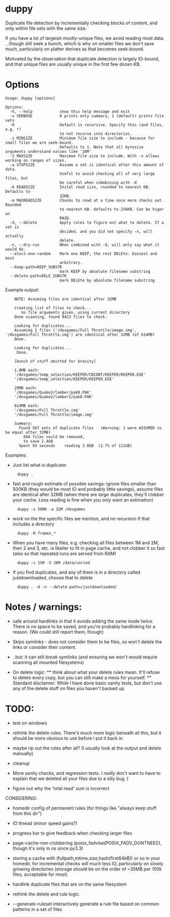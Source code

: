 duppy
================

Duplicate file detection by incrementally checking blocks of content, and only within file sets with the same size.

If you have a lot of largeish mostly-unique files, we avoid reading most data. ...though still seek a bunch,
which is why on smaller files we don't save much, particularly on platter derives as that becomes seek-bound.

Motivated by the observation that duplicate detection is largely IO-bound, and that unique files are usually unique in the first few dozen KB.



Options
===
```
Usage: duppy [options]

Options:
  -h, --help            show this help message and exit
  -v VERBOSE            0 prints only summary, 1 (default) prints file sets
  -R                    Default is recursive. Specify this (and files, e.g. *)
                        to not recurse into directories.
  -s MINSIZE            Minimum file size to include - because for small files we are seek-bound.
                        Defaults to 1. Note that all bytesize arguments understand values like '10M'
  -S MAXSIZE            Maximum file size to include. With -s allows working on ranges of sizes.
  -a STOPSIZE           Assume a set is identical after this amount of data.
                        Useful to avoid checking all of very large files, but
                        be careful when cobmbining with -d
  -b READSIZE           Inital read size, rounded to nearest KB. Defaults to
                        32KB.
  -m MAXREADSIZE        Chunks to read at a time once more checks out. Rounded
                        to nearest KB. defaults to 256KB. Can be higer on
                        RAID.
  -d, --delete          Apply rules to figure out what to delete. If a set is
                        decided, and you did not specify -n, will actually
                        delete.
  -n, --dry-run         When combined with -d, will only say what it would do.
  --elect-one-random    Mark one KEEP, the rest DELEte. Easiest and most
                        arbitrary.
  --keep-path=KEEP_SUBSTR
                        mark KEEP by absolute filename substring
  --delete-path=DELE_SUBSTR
                        mark DELEte by absolute filename substring
```



Example output:
```
    NOTE: Assuming files are identical after 32MB

    Creating list of files to check...
       no file arguments given, using current directory
    Done scanning, found 8423 files to check.

    Looking for duplicates...
    Assuming 2 files ('/dosgames/Full Throttle/image.img', '/dosgames/Full Throttle.img') are identical after 32MB (of 614MB)
    Done.
    
    Looking for duplicates...
     Done.
    
    [bunch of stuff omitted for brevity]
    
    1.8MB each:
    '/dosgames/temp_selection/KEEPER/CDCONT/KEEPER/KEEPER.EXE'
    '/dosgames/temp_selection/KEEPER/KEEPER.EXE'
    
    29MB each:
    '/dosgames/Quake2/lamber/pak0.PAK'
    '/dosgames/Quake2/lamber2/pak0.PAK'
    
    614MB each:
    '/dosgames/Full Throttle.img'
    '/dosgames/Full Throttle/image.img'
    
    Summary:
      Found 567 sets of duplicate files   (Warning: 1 were ASSUMED to be equal after 32MB)
        684 files could be removed,
        to save 2.4GB
      Spent 93 seconds    reading 3.0GB  (2.7% of 111GB)
```



Examples:

* Just list what is duplicate:

        duppy .

* fast and rough estimate of possible savings: ignore files smaller than 500KB (they would be most IO and probably little savings), assume files are identical after 32MB (when there are _large_ duplicates, they'll clobber your cache. Less reading is fine when you only want an estimation)

        duppy -s 500K -a 32M /dosgames

* work on the the specific files we mention, and no recursion if that includes a directory

        duppy -R frames_*

* When you have many files, e.g. checking all files between 1M and 2M, then 2 and 3, etc. is likelier to fit in page cache, and not clobber it so fast (also so that repeated runs are served from RAM)

        duppy -s 15M -S 20M /data/varied

* If you find duplicates, and any of them is in a directory called justdownloaded, choose that to delete

        duppy . -d -n --delete-path=/justdownloaded/




Notes / warnings:
=====
* safe around hardlinks in that it avoids adding the same inode twice. There is no space to be saved, and you're probably hardlinking for a reason. (We could still report them, though)

* Skips symlinks - does not consider them to be files, so won't delete the links or consider their content.
* ..but: it can still _break_ symlinks (and ensuring we won't would require scanning all mounted filesystems)

* On delete logic:
** think about what your delete rules mean. It'll refuse to delete every copy, but you can still make a mess for yourself.
** Standard disclaimer: While I have done basic sanity tests, but don't use any of the delete stuff on files you haven't backed up.



TODO:
=====
* test on windows

* rethink the delete rules. There's much more logic beneath all this, but it should be more obvious to use before I put it back in
* maybe rip out the rules after all? (I usually look at the output and delete manually)

* cleanup

* More sanity checks, and regression tests. I _really_ don't want to have to explain that we deleted all your files due to a silly bug  :)

* figure out why the 'total read' sum is incorrect


CONSIDERING:
* homedir config of permanent rules (for things like "always keep stuff from this dir")

* IO thread (minor speed gains?)

* progress bar to give feedback when checking larger files

* page-cache-non-clobbering (posix_fadvise(POSIX_FADV_DONTNEED), though it's only in os since py3.3)

* storing a cache with (fullpath,mtime,size,hash(first64kB)) or so in your homedir,
  for incremental checks will much less IO, particularly on slowly growing directories
  (storage should be on the order of ~35MB per 100k files, acceptable for most)

* hardlink duplicate files that are on the same filesystem

* rethink the delete and rule logic.

* --generate-ruleset   interactively generate a rule file based on common patterns in a set of files
